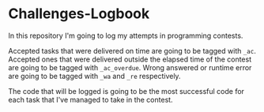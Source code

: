 # Challenges-Logbook

In this repository I'm going to log my attempts in programming contests.

Accepted tasks that were delivered on time are going to be tagged with `_ac`. 
Accepted ones that were delivered outside the elapsed time of the contest are going to be tagged with `_ac_overdue`.
Wrong answered or runtime error are going to be tagged with `_wa` and `_re` respectively.

The code that will be logged is going to be the most successful code for each task that I've managed to take in the contest.
